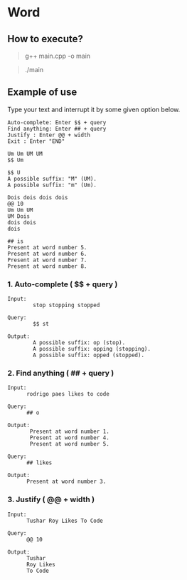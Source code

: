 # Word

## How to execute?
> g++ main.cpp -o main

> ./main

## Example of use

Type your text and interrupt it by some given option below.

    Auto-complete: Enter $$ + query
    Find anything: Enter ## + query
    Justify : Enter @@ + width
    Exit : Enter "END"

    Um Um UM UM     
    $$ Um

    $$ U
    A possible suffix: "M" (UM).
    A possible suffix: "m" (Um).

    Dois dois dois dois
    @@ 10
    Um Um UM
    UM Dois
    dois dois
    dois

    ## is
    Present at word number 5.
    Present at word number 6.
    Present at word number 7.
    Present at word number 8.

   

### 1. Auto-complete ( $$ + query )
    Input: 
            stop stopping stopped
  
    Query:             
            $$ st
  
    Output: 
            A possible suffix: op (stop).
            A possible suffix: opping (stopping).
            A possible suffix: opped (stopped).
 
### 2. Find anything ( ## + query )
  
    Input:       
          rodrigo paes likes to code
  
    Query:         
          ## o
  
    Output:   
           Present at word number 1.         
           Present at word number 4.      
           Present at word number 5.
           
    Query: 
          ## likes
  
    Output: 
          Present at word number 3.
  
  
### 3. Justify ( @@ + width )
    Input: 
          Tushar Roy Likes To Code
    
    Query:
          @@ 10
    
    Output: 
          Tushar
          Roy Likes
          To Code
 
  
